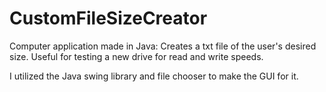 # CustomFileSizeCreator
 Computer application made in Java: Creates a txt file of the user's desired size. Useful for testing a new drive for read and write speeds.

I utilized the Java swing library and file chooser to make the GUI for it.
